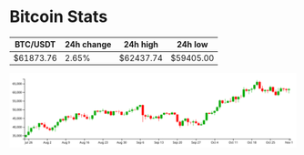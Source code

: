 # Bitcoin Stats

BTC/USDT|24h change|24h high|24h low|
|---|---|---|---|
|$61873.76|2.65%|$62437.74|$59405.00|

<img src="./chart.svg">
